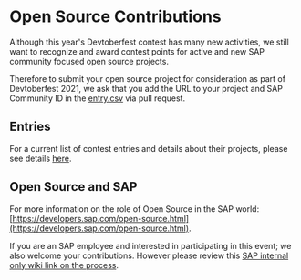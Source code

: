 # Open Source Contributions

Although this year's Devtoberfest contest has many new activities, we still want to recognize and award contest points for active and new SAP community focused open source projects.  

Therefore to submit your open source project for consideration as part of Devtoberfest 2021, we ask that you add the URL to your project and SAP Community ID in the [entry.csv](entry.csv) via pull request.

## Entries

For a current list of contest entries and details about their projects, please see details [here](https://github.com/SAP-samples/devtoberfest-2021/blob/main/contest/entry.csv).

## Open Source and SAP

For more information on the role of Open Source in the SAP world: [https://developers.sap.com/open-source.html](https://developers.sap.com/open-source.html).

If you are an SAP employee and interested in participating in this event; we also welcome your contributions. However please review this [SAP internal only wiki link on the process](https://wiki.wdf.sap.corp/wiki/display/ospodocs/Contributing).
